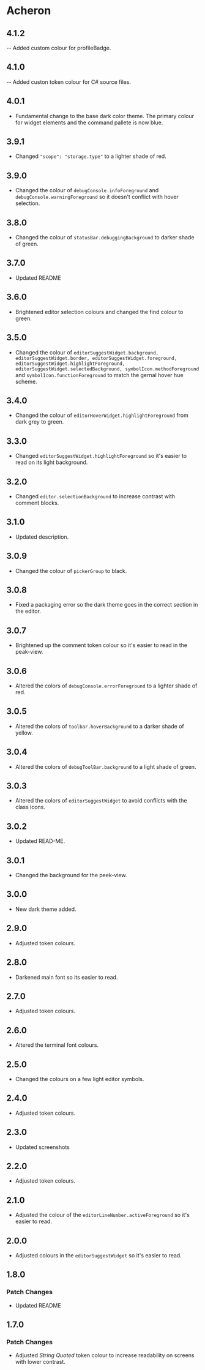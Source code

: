# Acheron

## 4.1.2

-- Added custom colour for profileBadge.

## 4.1.0

-- Added custon token colour for C# source files.

## 4.0.1

- Fundamental change to the base dark color theme. The primary colour for widget elements and the command pallete is now blue.

## 3.9.1

- Changed ``"scope": "storage.type"`` to a lighter shade of red.

## 3.9.0

- Changed the colour of ``debugConsole.infoForeground`` and ``debugConsole.warningForeground`` so it doesn't conflict with hover selection.

## 3.8.0

- Changed the colour of ``statusBar.debuggingBackground`` to darker shade of green.

## 3.7.0

- Updated README

## 3.6.0

- Brightened editor selection colours and changed the find colour to green.

## 3.5.0

- Changed the colour of 
    ``editorSuggestWidget.background,
    editorSuggestWidget.border,
    editorSuggestWidget.foreground,
    editorSuggestWidget.highlightForeground,
    editorSuggestWidget.selectedBackground,
    symbolIcon.methodForeground`` and
	``symbolIcon.functionForeground`` to match the gernal hover hue scheme.

## 3.4.0

- Changed the colour of `editorHoverWidget.highlightForeground` from dark grey to green.

## 3.3.0

- Changed `editorSuggestWidget.highlightForeground` so it's easier to read on its light background.

## 3.2.0

- Changed `editor.selectionBackground` to increase contrast with comment blocks.

## 3.1.0

- Updated description.

## 3.0.9

- Changed the colour of `pickerGroup` to black.

## 3.0.8

- Fixed a packaging error so the dark theme goes in the correct section in the editor.

## 3.0.7

- Brightened up the comment token colour so it's easier to read in the peak-view.

## 3.0.6

- Altered the colors of `debugConsole.errorForeground` to a lighter shade of red.

## 3.0.5

- Altered the colors of `toolbar.hoverBackground` to a darker shade of yellow.

## 3.0.4

- Altered the colors of `debugToolBar.background` to a light shade of green.

## 3.0.3

- Altered the colors of `editorSuggestWidget` to avoid conflicts with the class icons.

## 3.0.2

- Updated READ-ME.

## 3.0.1

- Changed the background for the peek-view.

## 3.0.0

- New dark theme added.

## 2.9.0

- Adjusted token colours.

## 2.8.0

- Darkened main font so its easier to read.

## 2.7.0

- Adjusted token colours.

## 2.6.0

- Altered the terminal font colours.

## 2.5.0

- Changed the colours on a few light editor symbols.

## 2.4.0

- Adjusted token colours.

## 2.3.0

- Updated screenshots

## 2.2.0

- Adjusted token colours.

## 2.1.0 

- Adjusted the colour of the `editorLineNumber.activeForeground` so it's easier to read.

## 2.0.0

- Adjusted colours in the `editorSuggestWidget` so it's easier to read.

## 1.8.0

### Patch Changes

- Updated README

## 1.7.0

### Patch Changes

- Adjusted *String Quoted* token colour to increase readability on screens with lower contrast.

